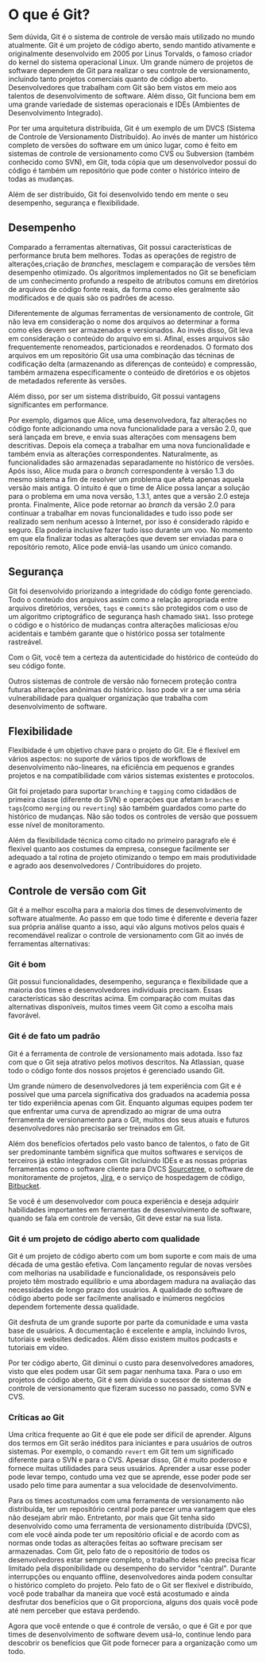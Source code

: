 # O que é Git?

Sem dúvida, Git é o sistema de controle de versão mais utilizado no mundo atualmente. Git é um projeto de código aberto, sendo mantido ativamente e originalmente desenvolvido em 2005 por Linus Torvalds, o famoso criador do kernel do sistema operacional Linux. Um grande número de projetos de software dependem de Git para realizar o seu controle de versionamento, incluindo tanto projetos comerciais quanto de código aberto. Desenvolvedores que trabalham com Git são bem vistos em meio aos talentos de desenvolvimento de software. Além disso, Git funciona bem em uma grande variedade de sistemas operacionais e IDEs (Ambientes de Desenvolvimento Integrado).

Por ter uma arquitetura distribuída, Git é um exemplo de um DVCS (Sistema de Controle de Versionamento Distribuído). Ao invés de manter um histórico completo de versões do software em um único lugar, como é feito em sistemas de controle de versionamento como CVS ou Subversion (também conhecido como SVN), em Git, toda cópia que um desenvolvedor possui do código é também um repositório que pode conter o histórico inteiro de todas as mudanças.

Além de ser distribuído, Git foi desenvolvido tendo em mente o seu desempenho, segurança e flexibilidade.

## Desempenho

Comparado a ferramentas alternativas, Git possui características de performance bruta bem melhores. Todas as operações de registro de alterações,criação de _branches_, mesclagem e comparação de versões têm desempenho otimizado. Os algoritmos implementados no Git se beneficiam de um conhecimento profundo a respeito de atributos comuns em diretórios de arquivos de código fonte reais, da forma como eles geralmente são modificados e de quais são os padrões de acesso.

Diferentemente de algumas ferramentas de versionamento de controle, Git não leva em consideração o nome dos arquivos ao determinar a forma como eles devem ser armazenados e versionados. Ao invés disso, Git leva em consideração o conteúdo do arquivo em si. Afinal, esses arquivos são frequentemente renomeados, particionados e reordenados. O formato dos arquivos em um repositório Git usa uma combinação das técninas de codificação delta (armazenando as diferenças de conteúdo) e compressão, também armazena especificamente o conteúdo de diretórios e os objetos de metadados referente às versões.

Além disso, por ser um sistema distribuído, Git possui vantagens significantes em performance.

Por exemplo, digamos que Alice, uma desenvolvedora, faz alterações no código fonte adicionando uma nova funcionalidade para a versão 2.0, que será lançada em breve, e envia suas alterações com mensagens bem descritivas. Depois ela começa a trabalhar em uma nova funcionalidade e também envia as alterações correspondentes. Naturalmente, as funcionalidades são armazenadas separadamente no histórico de versões. Após isso, Alice muda para o _branch_ correspondente à versão 1.3 do mesmo sistema a fim de resolver um problema que afeta apenas aquela versão mais antiga. O intuito é que o time de Alice possa lançar a solução para o problema em uma nova versão, 1.3.1, antes que a versão 2.0 esteja pronta. Finalmente, Alice pode retornar ao _branch_ da versão 2.0 para continuar a trabalhar em novas funcionalidades e tudo isso pode ser realizado sem nenhum acesso à Internet, por isso é considerado rápido e seguro. Ela poderia inclusive fazer tudo isso durante um voo. No momento em que ela finalizar todas as alterações que devem ser enviadas para o repositório remoto, Alice pode enviá-las usando um único comando.

## Segurança

Git foi desenvolvido priorizando a integridade do código fonte gerenciado. Todo o conteúdo dos arquivos assim como a relação apropriada entre arquivos diretórios, versões, `tags` e `commits` são protegidos com o uso de um algoritmo criptográfico de segurança hash chamado `SHA1`. Isso protege o código e o histórico de mudanças contra alterações maliciosas e/ou acidentais e também garante que o histórico possa ser totalmente rastreável.

Com o Git, você tem a certeza da autenticidade do histórico de conteúdo do seu código fonte.

Outros sistemas de controle de versão não fornecem proteção contra futuras alterações anônimas do histórico. Isso pode vir a ser uma séria vulnerabilidade para qualquer organização que trabalha com desenvolvimento de software.

## Flexibilidade

Flexibidade é um objetivo chave para o projeto do Git. Ele é flexível em vários aspectos: no suporte de vários tipos de workflows de desenvolvimento não-lineares, na eficiência em pequenos e grandes projetos e na compatibilidade com vários sistemas existentes e protocolos.

Git foi projetado para suportar `branching` e `tagging` como cidadãos de primeira classe (diferente do SVN) e operações que afetam `branches` e `tags`(como `merging` ou `reverting`) são também guardados como parte do histórico de mudanças. Não são todos os controles de versão que possuem esse nível de monitoramento.

Além da flexibilidade técnica como citado no primeiro paragrafo ele é flexivel quanto aos costumes da empresa, consegue facilmente ser adequado a tal rotina de projeto otimizando o tempo em mais produtividade e agrado aos desenvolvedores / Contribuidores do projeto.

## Controle de versão com Git

Git é a melhor escolha para a maioria dos times de desenvolvimento de software atualmente. Ao passo em que todo time é diferente e deveria fazer sua própria análise quanto a isso, aqui vão alguns motivos pelos quais é recomendável realizar o controle de versionamento com Git ao invés de ferramentas alternativas:

### Git é bom

Git possui funcionalidades, desempenho, segurança e flexibilidade que a maioria dos times e desenvolvedores individuais precisam. Essas características são descritas acima. Em comparação com muitas das alternativas disponíveis, muitos times veem Git como a escolha mais favorável.

### Git é de fato um padrão

Git é a ferramenta de controle de versionamento mais adotada. Isso faz com que o Git seja atrativo pelos motivos descritos. Na Atlassian, quase todo o código fonte dos nossos projetos é gerenciado usando Git.

Um grande número de desenvolvedores já tem experiência com Git e é possível que uma parcela significativa dos graduados na academia possa ter tido experiência apenas com Git. Enquanto algumas equipes podem ter que enfrentar uma curva de aprendizado ao migrar de uma outra ferramenta de versionamento para o Git, muitos dos seus atuais e futuros desenvolvedores não precisarão ser treinados em Git.

Além dos benefícios ofertados pelo vasto banco de talentos, o fato de Git ser predominante também significa que muitos softwares e serviços de terceiros já estão integrados com Git incluindo IDEs e as nossas próprias ferramentas como o software cliente para DVCS [Sourcetree](https://www.atlassian.com/software/sourcetree), o software de monitoramente de projetos, [Jira](https://www.atlassian.com/software/jira), e o serviço de hospedagem de código, [Bitbucket](https://bitbucket.org/).

Se você é um desenvolvedor com pouca experiência e deseja adquirir habilidades importantes em ferramentas de desenvolvimento de software, quando se fala em controle de versão, Git deve estar na sua lista.

### Git é um projeto de código aberto com qualidade

Git é um projeto de código aberto com um bom suporte e com mais de uma década de uma gestão efetiva. Com lançamento regular de novas versões com melhorias na usabilidade e funcionalidade, os responsáveis pelo projeto têm mostrado equilíbrio e uma abordagem madura na avaliação das necessidades de longo prazo dos usuários. A qualidade do software de código aberto pode ser facilmente analisado e inúmeros negócios dependem fortemente dessa qualidade.

Git desfruta de um grande suporte por parte da comunidade e uma vasta base de usuários. A documentação é excelente e ampla, incluindo livros, tutoriais e websites dedicados. Além disso existem muitos podcasts e tutoriais em vídeo.

Por ter código aberto, Git diminui o custo para desenvolvedores amadores, visto que eles podem usar Git sem pagar nenhuma taxa. Para o uso em projetos de código aberto, Git é sem dúvida o sucessor de sistemas de controle de versionamento que fizeram sucesso no passado, como SVN e CVS.

### Críticas ao Git

Uma crítica frequente ao Git é que ele pode ser difícil de aprender. Alguns dos termos em Git serão inéditos para iniciantes e para usuários de outros sistemas. Por exemplo, o comando `revert` em Git tem um significado diferente para o SVN e para o CVS. Apesar disso, Git é muito poderoso e fornece muitas utilidades para seus usuários. Aprender a usar esse poder pode levar tempo, contudo uma vez que se aprende, esse poder pode ser usado pelo time para aumentar a sua velocidade de desenvolvimento.

Para os times acostumados com uma ferramenta de versionamento não distribuída, ter um repositório central pode parecer uma vantagem que eles não desejam abrir mão. Entretanto, por mais que Git tenha sido desenvolvido como uma ferramenta de versionamento distribuída (DVCS), com ele você ainda pode ter um repositório oficial e de acordo com as normas onde todas as alterações feitas ao software precisam ser armazenadas. Com Git, pelo fato de o repositório de todos os desenvolvedores estar sempre completo, o trabalho deles não precisa ficar limitado pela disponibilidade ou desempenho do servidor "central". Durante interrupções ou enquanto offline, desenvolvedores ainda podem consultar o histórico completo do projeto. Pelo fato de o Git ser flexível e distribuído, você pode trabalhar da maneira que você está acostumado e ainda desfrutar dos benefícios que o Git proporciona, alguns dos quais você pode até nem perceber que estava perdendo.

Agora que você entende o que é controle de versão, o que é Git e por que times de desenvolvimento de software devem usá-lo, continue lendo para descobrir os benefícios que Git pode fornecer para a organização como um todo.
